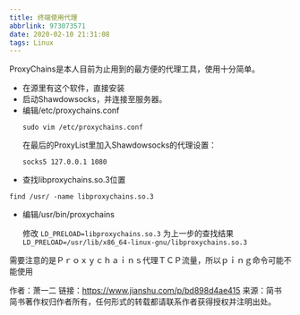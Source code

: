 ```yaml
---
title: 终端使用代理
abbrlink: 973073571
date: 2020-02-10 21:31:08
tags: Linux
---
```


ProxyChains是本人目前为止用到的最方便的代理工具，使用十分简单。

- 在源里有这个软件，直接安装
- 启动Shawdowsocks，并连接至服务器。
- 编辑/etc/proxychains.conf
    ```
    sudo vim /etc/proxychains.conf
    ```
    在最后的ProxyList里加入Shawdowsocks的代理设置：
    ```
    socks5 127.0.0.1 1080
    ```
- 查找libproxychains.so.3位置
```
find /usr/ -name libproxychains.so.3
```
- 编辑/usr/bin/proxychains

    修改
    `LD_PRELOAD=libproxychains.so.3`
    为上一步的查找结果
    `LD_PRELOAD=/usr/lib/x86_64-linux-gnu/libproxychains.so.3`

需要注意的是Ｐｒｏｘｙｃｈａｉｎｓ代理ＴＣＰ流量，所以ｐｉｎｇ命令可能不能使用

作者：萧一二
链接：https://www.jianshu.com/p/bd898d4ae415
来源：简书
简书著作权归作者所有，任何形式的转载都请联系作者获得授权并注明出处。